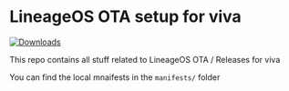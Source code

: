 # LineageOS OTA setup for viva

[![Downloads](https://img.shields.io/github/downloads/xiaomi-mt6781-devs/releases/total?style=for-the-badge)](https://github.com/xiaomi-mt6781-devs/releases/releases)

This repo contains all stuff related to LineageOS OTA / Releases for viva

You can find the local mnaifests in the `manifests/` folder

